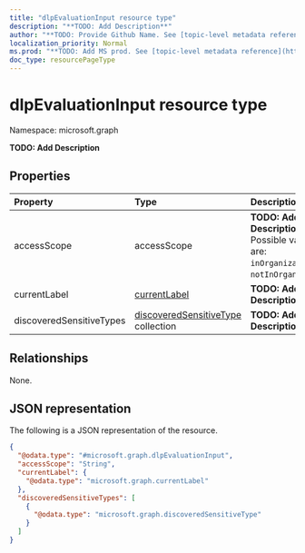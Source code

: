 ```yaml
---
title: "dlpEvaluationInput resource type"
description: "**TODO: Add Description**"
author: "**TODO: Provide Github Name. See [topic-level metadata reference](https://msgo.azurewebsites.net/add/document/guidelines/metadata.html#topic-level-metadata)**"
localization_priority: Normal
ms.prod: "**TODO: Add MS prod. See [topic-level metadata reference](https://msgo.azurewebsites.net/add/document/guidelines/metadata.html#topic-level-metadata)**"
doc_type: resourcePageType
---
```


# dlpEvaluationInput resource type

Namespace: microsoft.graph



**TODO: Add Description**

## Properties
|Property|Type|Description|
|:---|:---|:---|
|accessScope|accessScope|**TODO: Add Description**. Possible values are: `inOrganization`, `notInOrganization`.|
|currentLabel|[currentLabel](../resources/currentlabel.md)|**TODO: Add Description**|
|discoveredSensitiveTypes|[discoveredSensitiveType](../resources/discoveredsensitivetype.md) collection|**TODO: Add Description**|

## Relationships
None.

## JSON representation
The following is a JSON representation of the resource.
<!-- {
  "blockType": "resource",
  "@odata.type": "microsoft.graph.dlpEvaluationInput"
}
-->
``` json
{
  "@odata.type": "#microsoft.graph.dlpEvaluationInput",
  "accessScope": "String",
  "currentLabel": {
    "@odata.type": "microsoft.graph.currentLabel"
  },
  "discoveredSensitiveTypes": [
    {
      "@odata.type": "microsoft.graph.discoveredSensitiveType"
    }
  ]
}
```

